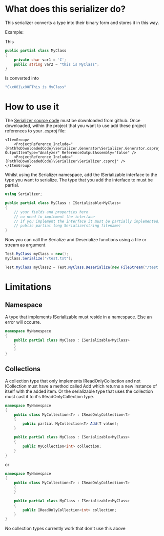 # What does this serializer do?

This serializer converts a type into their binary form and stores it in this way.

Example:

This
```c#
public partial class MyClass
{
    private char var1 = 'C';
    public string var2 = "this is MyClass";
}
```
Is converted into 
```c#
"C\x001\x00FThis is MyClass"
```


# How to use it

The [Serializer source code](https://github.com/TheSharkysNL/Serializer/) must be downloaded from github. Once downloaded, within the project that you want to use add these project references to your .csproj file:

```csproj
<ItemGroup>
    <ProjectReference Include="{PathToDownloadedCode}\Serializer.Generator\Serializer.Generator.csproj" OutputItemType="Analyzer" ReferenceOutputAssembly="false" />
    <ProjectReference Include="{PathToDownloadedCode}\Serializer\Serializer.csproj" />
</ItemGroup>
```

Whilst using the Serializer namespace, add the ISerializable interface to the type you want to serialize. The type that you add the interface to must be partial.

```c#
using Serializer;

public partial class MyClass : ISerializable<MyClass>
{
    // your fields and properties here
    // no need to implement the interface
    // if you implement the interface it must be partially implemented, like:
    // public partial long Serialize(string filename) 
}
```

Now you can call the Serialize and Deserialize functions using a file or stream as argument 
```c#
Test.MyClass myClass = new();
myClass.Serialize("/test.txt");

Test.MyClass myClass2 = Test.MyClass.Deserialize(new FileStream("/test.txt", FileMode.Open));
```

# Limitations

## Namespace

A type that implements ISerializable must reside in a namespace. Else an error will occurre.

```c#
namespace MyNamespace
{
    public partial class MyClass : ISerializable<MyClass>
    {
    }
}
```

## Collections

A collection type that only implements IReadOnlyCollection<T> and not ICollection<T> must have a method called Add which returns a new instance of itself with the added item. Or the serializable type that uses the collection must cast it to it's IReadOnlyCollection<T> type.

```c#
namespace MyNamespace
{
    public class MyCollection<T> : IReadOnlyCollection<T>
    {
        public partial MyCollection<T> Add(T value);
    }

    public partial class MyClass : ISerializable<MyClass>
    {
        public MyCollection<int> collection;
    }
}
```

or 

```c#
namespace MyNamespace
{
    public class MyCollection<T> : IReadOnlyCollection<T>
    {
    }

    public partial class MyClass : ISerializable<MyClass>
    {
        public IReadOnlyCollection<int> collection;
    }
}
```

No collection types currently work that don't use this above

